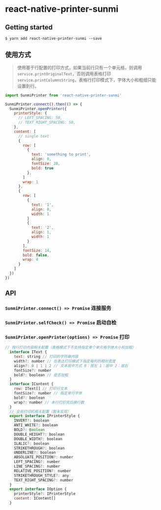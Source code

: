 # react-native-printer-sunmi

## Getting started

`$ yarn add react-native-printer-sunmi --save`

## 使用方式

> 使用基于行配置的打印方式，如果当前行只有一个单元格，则调用`service.printOriginalText`，否则调用表格打印`service.printColumnsString`，表格行打印模式下，字体大小和粗细只能设置到行。

```javascript
import SunmiPrinter from 'react-native-printer-sunmi'

SunmiPrinter.connect().then(() => {
  SunmiPrinter.openPrinter({
    printerStyle: {
      // LEFT_SPACING: 50,
      // TEXT_RIGHT_SPACING: 50,
    },
    content: [
      // single text
      {
        row: [
          {
            text: 'something to print',
            align: 0,
            fontSize: 20,
            bold: true
          },
        ]
        wrap: 1
      },
      {
        row: [
          {
            text: '1',
            align: 0,
            width: 1
          }
          {
            text: '2',
            align: 1,
            width: 1
          }
        ],
        fontSize: 14,
        bold: false,
        wrap: 4
      }
    ]
  })
})
```

## API

### `SunmiPrinter.connect() => Promise` 连接服务

### `SunmiPrinter.selfCheck() => Promise` 启动自检

### `SunmiPrinter.openPrinter(options) => Promise` 打印

```js
// 按行打印内容相关配置（表格模式下不支持指定单个单元格字体大小和加粗）
  interface IText {
    text: string // 打印的字符串内容
    width?: number // 在表达打印模式下指定每列的相对宽度
    align?: 0 | 1 | 2 // 文本居中方式 0：居左 1：居中 2：居右
    fontSize?: number
    bold?: boolean // 是否加粗
  }
  interface IContent {
    row: IText[] // 打印行文本
    fontSize?: number // 指定单行字体
    bold?: boolean
    wrap?: number // 本行打印完后换行数
  }
  // 全局打印机相关配置（暂未实现）
  export interface IPrinterStyle {
    INVERT?: boolean
    ANTI_WHITE?: boolean
    BOLD?: Boolean
    DOUBLE_HEIGHT?: boolean
    DOUBLE_WIDTH?: boolean
    ILALIC?: boolean
    STRIKETHROUGH?: boolean
    UNDERLINE?: boolean
    ABSOLUATE_POSITION?: number
    LEFT_SPACING?: number
    LINE_SPACING?: number
    RELATIVE_POSITION?: number
    STRIKETHROUGH_STYLE?: any
    TEXT_RIGHT_SPACING?: number
  }
  export interface IOption {
    printerStyle?: IPrinterStyle
    content: IContent[]
  }
```
